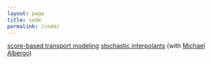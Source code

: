 ```yaml
---
layout: page
title: code
permalink: /code/
---
```

[score-based transport modeling](https://github.com/nmboffi/sbtm)
[stochastic interpolants](https://github.com/malbergo/stochastic-interpolants) (with [Michael Albergo](http://malbergo.me))
